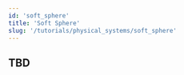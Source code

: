 ```yaml
---
id: 'soft_sphere'
title: 'Soft Sphere'
slug: '/tutorials/physical_systems/soft_sphere'
---
```


## TBD